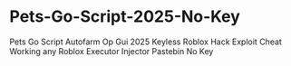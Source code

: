 # Pets-Go-Script-2025-No-Key
Pets Go Script Autofarm Op Gui 2025 Keyless Roblox Hack Exploit Cheat Working any Roblox Executor Injector Pastebin No Key
